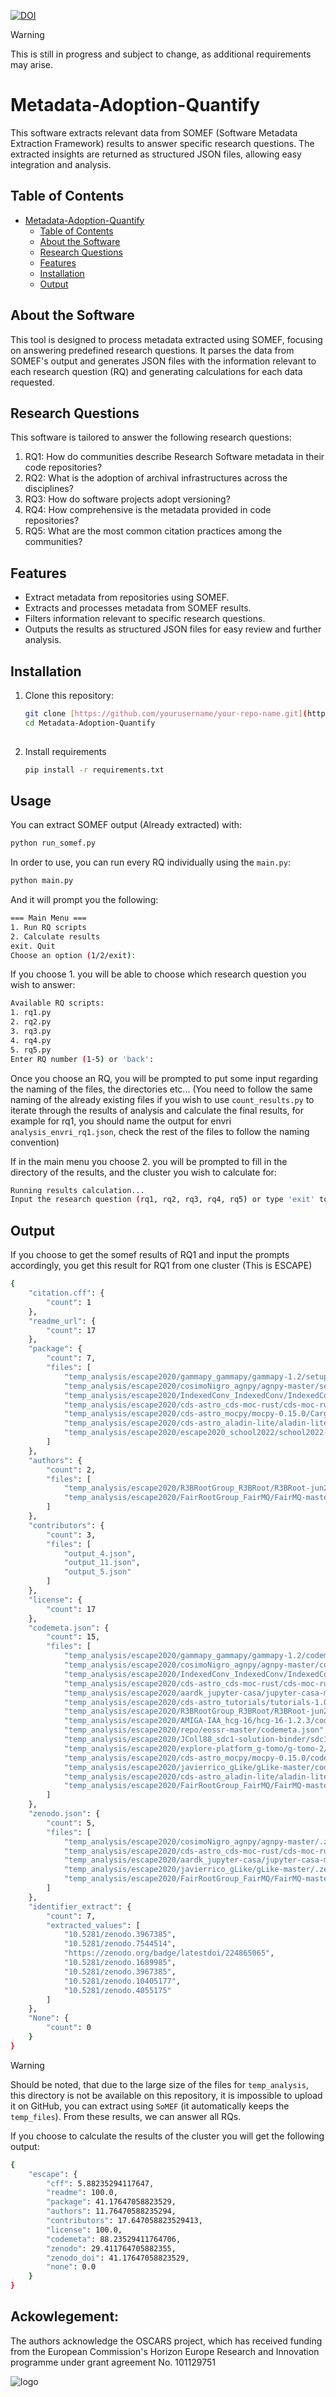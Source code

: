[![DOI](https://zenodo.org/badge/878193479.svg)](https://doi.org/10.5281/zenodo.14803005)


> [!WARNING]
> This is still in progress and subject to change, as additional requirements may arise.
# Metadata-Adoption-Quantify

This software extracts relevant data from SOMEF (Software Metadata Extraction Framework) results to answer specific research questions. The extracted insights are returned as structured JSON files, allowing easy integration and analysis.

## Table of Contents

- [Metadata-Adoption-Quantify](#metadata-adoption-quantify)
  - [Table of Contents](#table-of-contents)
  - [About the Software](#about-the-software)
  - [Research Questions](#research-questions)
  - [Features](#features)
  - [Installation](#installation)
  - [Output](#output)

## About the Software

This tool is designed to process metadata extracted using SOMEF, focusing on answering predefined research questions. It parses the data from SOMEF's output and generates JSON files with the information relevant to each research question (RQ) and generating calculations for each data requested.

## Research Questions

This software is tailored to answer the following research questions:

1. RQ1: How do communities describe Research Software metadata in their code repositories?
2. RQ2: What is the adoption of archival infrastructures across the disciplines?
3. RQ3: How do software projects adopt versioning?
4. RQ4: How comprehensive is the metadata provided in code repositories?
5. RQ5: What are the most common citation practices among the communities?

## Features
- Extract metadata from repositories using SOMEF.
- Extracts and processes metadata from SOMEF results.
- Filters information relevant to specific research questions.
- Outputs the results as structured JSON files for easy review and further analysis.

## Installation

1. Clone this repository:

   ```bash
   git clone [https://github.com/yourusername/your-repo-name.git](https://github.com/Anas-Elhounsri/Metadata-Adoption-Quantify.git
   cd Metadata-Adoption-Quantify
  
2. Install requirements
   ```bash
   pip install -r requirements.txt
   
## Usage

You can extract SOMEF output (Already extracted) with:

  ```bash
  python run_somef.py
  ```
In order to use, you can run every RQ individually using the `main.py`:

   ```bash
   python main.py
   ```
And it will prompt you the following:

  ```bash
=== Main Menu ===
1. Run RQ scripts
2. Calculate results
exit. Quit
Choose an option (1/2/exit): 
  ```
If you choose 1. you will be able to choose which research question you wish to answer:

  ```bash
Available RQ scripts:
1. rq1.py
2. rq2.py
3. rq3.py
4. rq4.py
5. rq5.py
Enter RQ number (1-5) or 'back': 
 ```
Once you choose an RQ, you will be prompted to put some input regarding the naming of the files, the directories etc... (You need to follow the same naming of the already existing files if you wish to use `count_results.py` to iterate through the results of analysis and calculate the final results, for example for rq1, you should name the output for envri `analysis_envri_rq1.json`, check the rest of the files to follow the naming convention)

If in the main menu you choose 2. you will be prompted to fill in the directory of the results, and the cluster you wish to calculate for:
  ```bash
Running results calculation...
Input the research question (rq1, rq2, rq3, rq4, rq5) or type 'exit' to quit: 
```
## Output
If you choose to get the somef results of RQ1 and input the prompts accordingly, you get this result for RQ1 from one cluster (This is ESCAPE)
```bash
{
    "citation.cff": {
        "count": 1
    },
    "readme_url": {
        "count": 17
    },
    "package": {
        "count": 7,
        "files": [
            "temp_analysis/escape2020/gammapy_gammapy/gammapy-1.2/setup.cfg",
            "temp_analysis/escape2020/cosimoNigro_agnpy/agnpy-master/setup.py",
            "temp_analysis/escape2020/IndexedConv_IndexedConv/IndexedConv-1.3.2/setup.py",
            "temp_analysis/escape2020/cds-astro_cds-moc-rust/cds-moc-rust-main/Cargo.toml",
            "temp_analysis/escape2020/cds-astro_mocpy/mocpy-0.15.0/Cargo.toml",
            "temp_analysis/escape2020/cds-astro_aladin-lite/aladin-lite-3.3.2/package.json",
            "temp_analysis/escape2020/escape2020_school2022/school2022-1.0/docs/themes/dream/package.json"
        ]
    },
    "authors": {
        "count": 2,
        "files": [
            "temp_analysis/escape2020/R3BRootGroup_R3BRoot/R3BRoot-jun24/AUTHORS",
            "temp_analysis/escape2020/FairRootGroup_FairMQ/FairMQ-master/AUTHORS"
        ]
    },
    "contributors": {
        "count": 3,
        "files": [
            "output_4.json",
            "output_11.json",
            "output_5.json"
        ]
    },
    "license": {
        "count": 17
    },
    "codemeta.json": {
        "count": 15,
        "files": [
            "temp_analysis/escape2020/gammapy_gammapy/gammapy-1.2/codemeta.json",
            "temp_analysis/escape2020/cosimoNigro_agnpy/agnpy-master/codemeta.json",
            "temp_analysis/escape2020/IndexedConv_IndexedConv/IndexedConv-1.3.2/codemeta.json",
            "temp_analysis/escape2020/cds-astro_cds-moc-rust/cds-moc-rust-main/codemeta.json",
            "temp_analysis/escape2020/aardk_jupyter-casa/jupyter-casa-master/codemeta.json",
            "temp_analysis/escape2020/cds-astro_tutorials/tutorials-1.0.3/codemeta.json",
            "temp_analysis/escape2020/R3BRootGroup_R3BRoot/R3BRoot-jun24/codemeta.json",
            "temp_analysis/escape2020/AMIGA-IAA_hcg-16/hcg-16-1.2.3/codemeta.json",
            "temp_analysis/escape2020/repo/eossr-master/codemeta.json",
            "temp_analysis/escape2020/JColl88_sdc1-solution-binder/sdc1-solution-binder-1.0.0/codemeta.json",
            "temp_analysis/escape2020/explore-platform_g-tomo/g-tomo-2/codemeta.json",
            "temp_analysis/escape2020/cds-astro_mocpy/mocpy-0.15.0/codemeta.json",
            "temp_analysis/escape2020/javierrico_gLike/gLike-master/codemeta.json",
            "temp_analysis/escape2020/cds-astro_aladin-lite/aladin-lite-3.3.2/codemeta.json",
            "temp_analysis/escape2020/FairRootGroup_FairMQ/FairMQ-master/codemeta.json"
        ]
    },
    "zenodo.json": {
        "count": 5,
        "files": [
            "temp_analysis/escape2020/cosimoNigro_agnpy/agnpy-master/.zenodo.json",
            "temp_analysis/escape2020/cds-astro_cds-moc-rust/cds-moc-rust-main/.zenodo.json",
            "temp_analysis/escape2020/aardk_jupyter-casa/jupyter-casa-master/.zenodo.json",
            "temp_analysis/escape2020/javierrico_gLike/gLike-master/.zenodo.json",
            "temp_analysis/escape2020/FairRootGroup_FairMQ/FairMQ-master/.zenodo.json"
        ]
    },
    "identifier_extract": {
        "count": 7,
        "extracted_values": [
            "10.5281/zenodo.3967385",
            "10.5281/zenodo.7544514",
            "https://zenodo.org/badge/latestdoi/224865065",
            "10.5281/zenodo.1689985",
            "10.5281/zenodo.3967385",
            "10.5281/zenodo.10405177",
            "10.5281/zenodo.4055175"
        ]
    },
    "None": {
        "count": 0
    }
}
```
> [!WARNING]
> Should be noted, that due to the large size of the files for `temp_analysis`, this directory is not be available on this repository, it is impossible to upload it on GitHub, you can extract using `SoMEF` (it automatically keeps the `temp_files`). From these results, we can answer all RQs.

If you choose to calculate the results of the cluster you will get the following output:

```bash
{
    "escape": {
        "cff": 5.88235294117647,
        "readme": 100.0,
        "package": 41.17647058823529,
        "authors": 11.76470588235294,
        "contributors": 17.647058823529413,
        "license": 100.0,
        "codemeta": 88.23529411764706,
        "zenodo": 29.411764705882355,
        "zenodo_doi": 41.17647058823529,
        "none": 0.0
    }
}
```

## Ackowlegement:
The authors acknowledge the OSCARS project, which has received funding from the European Commission's Horizon Europe Research and Innovation programme under grant agreement No. 101129751

<img src="logo.png" alt="logo"/>
